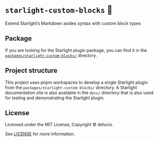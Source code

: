 # `starlight-custom-blocks` 📝

Extend Starlight’s Markdown asides syntax with custom block types

## Package

If you are looking for the Starlight plugin package, you can find it in the [`packages/starlight-custom-blocks/`](/packages/starlight-custom-blocks/) directory.

## Project structure

This project uses pnpm workspaces to develop a single Starlight plugin from the `packages/starlight-custom-blocks/` directory. A Starlight documentation site is also available in the `docs/` directory that is also used for testing and demonstrating the Starlight plugin.

## License

Licensed under the MIT License, Copyright © delucis.

See [LICENSE](/LICENSE) for more information.
